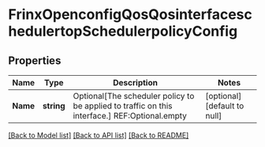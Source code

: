 # FrinxOpenconfigQosQosinterfaceschedulertopSchedulerpolicyConfig

## Properties
Name | Type | Description | Notes
------------ | ------------- | ------------- | -------------
**Name** | **string** | Optional[The scheduler policy to be applied to traffic on this interface.] REF:Optional.empty | [optional] [default to null]

[[Back to Model list]](../README.md#documentation-for-models) [[Back to API list]](../README.md#documentation-for-api-endpoints) [[Back to README]](../README.md)


